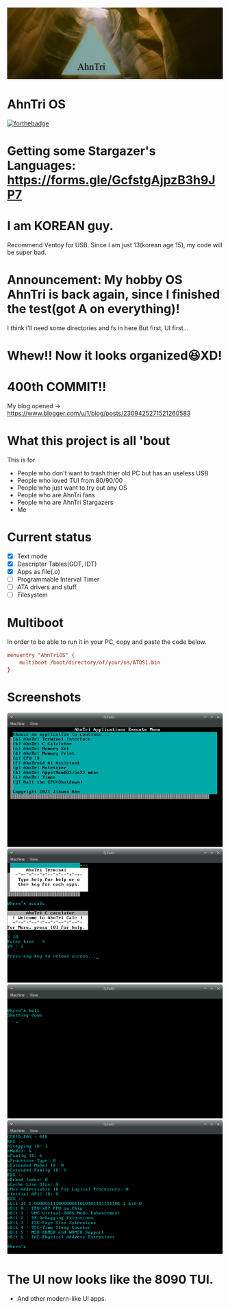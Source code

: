 ![AhnTriLogo](at.jpg)
# AhnTri OS
[![forthebadge](https://forthebadge.com/images/badges/powered-by-responsibility.svg)](https://forthebadge.com)
# Getting some Stargazer's Languages: https://forms.gle/GcfstgAjpzB3h9JP7
# I am KOREAN guy.

Recommend Ventoy for USB.
Since I am just 13(korean age 15), my code will be super bad. 
# Announcement: My hobby OS AhnTri is back again, since I finished the test(got A on everything)!
I think i'll need some directories and fs in here
But first, UI first...
# Whew!! Now it looks organized😆XD!
# 400th COMMIT!!
My blog opened -> https://www.blogger.com/u/1/blog/posts/2309425271521260583
# What this project is all 'bout
This is for
 - People who don't want to trash thier old PC but has an useless USB
 - People who loved TUI from 80/90/00
 - People who just want to try out any OS
 - People who are AhnTri fans
 - People who are AhnTri Stargazers
 - Me
# Current status
- [x] Text mode
- [x] Descripter Tables(GDT, IDT)
- [x] Apps as file(.o)
- [ ] Programmable Interval Timer
- [ ] ATA drivers and stuff
- [ ] Filesystem

# Multiboot
In order to be able to run it in your PC, copy and paste the code below.
```INI
menuentry "AhnTriOS" {
	multiboot /boot/directory/of/your/os/ATOS1.bin
}
```
# Screenshots
![Screenshot of 1.2.3](sshot.png)
![Screenshot of 1.2.3](sshot2.png)
![Screenshot of 1.2.3](sshot3.png)
![Screenshot of 1.2.3](sshot4.png)

# The UI now looks like the 8090 TUI.
- And other modern-like UI apps.
